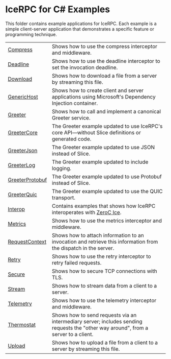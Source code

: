 # IceRPC for C# Examples

This folder contains example applications for IceRPC. Each example is a simple client-server application that demonstrates
a specific feature or programming technique.

|                                       |                                                                                                                 |
|---------------------------------------|-----------------------------------------------------------------------------------------------------------------|
| [Compress](./Compress/)               | Shows how to use the compress interceptor and middleware.                                                       |
| [Deadline](./Deadline/)               | Shows how to use the deadline interceptor to set the invocation deadline.                                       |
| [Download](./Download/)               | Shows how to download a file from a server by streaming this file.                                              |
| [GenericHost](./GenericHost/)         | Shows how to create client and server applications using Microsoft's Dependency Injection container.            |
| [Greeter](./Greeter/)                 | Shows how to call and implement a canonical Greeter service.                                                    |
| [GreeterCore](./GreeterCore/)         | The Greeter example updated to use IceRPC's core API—without Slice definitions or generated code.               |
| [GreeterJson](./GreeterJson/)         | The Greeter example updated to use JSON instead of Slice.                                                       |
| [GreeterLog](./GreeterLog/)           | The Greeter example updated to include logging.                                                                 |
| [GreeterProtobuf](./GreeterProtobuf/) | The Greeter example updated to use Protobuf instead of Slice.                                                   |
| [GreeterQuic](./GreeterQuic/)         | The Greeter example updated to use the QUIC transport.                                                          |
| [Interop](./Interop/)                 | Contains examples that shows how IceRPC interoperates with [ZeroC Ice][1].                                      |
| [Metrics](./Metrics/)                 | Shows how to use the metrics interceptor and middleware.                                                        |
| [RequestContext](./RequestContext/)   | Shows how to attach information to an invocation and retrieve this information from the dispatch in the server. |
| [Retry](./Retry/)                     | Shows how to use the retry interceptor to retry failed requests.                                                |
| [Secure](./Secure/)                   | Shows how to secure TCP connections with TLS.                                                                   |
| [Stream](./Stream/)                   | Shows how to stream data from a client to a server.                                                             |
| [Telemetry](./Telemetry/)             | Shows how to use the telemetry interceptor and middleware.                                                      |
| [Thermostat](./Thermostat/)           | Shows how to send requests via an intermediary server; includes sending requests the "other way around", from a server to a client.|
| [Upload](./Upload/)                   | Shows how to upload a file from a client to a server by streaming this file.                                    |

[1]: https://github.com/zeroc-ice/ice
